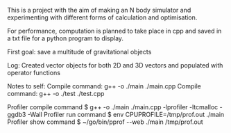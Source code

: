
This is a project with the aim of making an N body simulator and experimenting with different forms of calculation and optimisation.

For performance, computation is planned to take place in cpp and saved in a txt file for a python program to display.

First goal: save a multitude of gravitational objects

Log:
Created vector objects for both 2D and 3D vectors and populated with operator functions

Notes to self:
Compile command: g++ -o ./main ./main.cpp
Compile command: g++ -o ./test ./test.cpp

Profiler compile command $ g++ -o ./main ./main.cpp -lprofiler -ltcmalloc -ggdb3 -Wall
Profiler run command $ env CPUPROFILE=/tmp/prof.out ./main                
Profiler show command $ ~/go/bin/pprof --web ./main /tmp/prof.out

